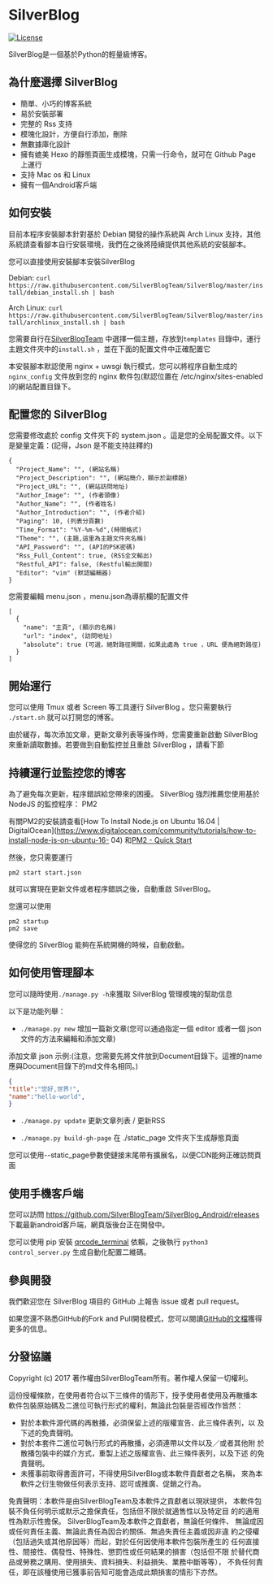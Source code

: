 # SilverBlog

[![License](https://img.shields.io/badge/License-BSD%203--Clause-blue.svg)](https://github.com/qwe7002/SilverBlog/blob/master/LICENSE )

SilverBlog是一個基於Python的輕量級博客。

## 為什麼選擇 SilverBlog

* 簡單、小巧的博客系統
* 易於安裝部署
* 完整的 Rss 支持
* 模塊化設計，方便自行添加，刪除
* 無數據庫化設計
* 擁有媲美 Hexo 的靜態頁面生成模塊，只需一行命令，就可在 Github Page 上運行
* 支持 Mac os 和 Linux
* 擁有一個Android客戶端

## 如何安裝

目前本程序安裝腳本針對基於 Debian 開發的操作系統與 Arch Linux 支持，其他系統請查看腳本自行安裝環境，我們在之後將陸續提供其他系統的安裝腳本。

您可以直接使用安裝腳本安裝SilverBlog

Debian: `curl https://raw.githubusercontent.com/SilverBlogTeam/SilverBlog/master/install/debian_install.sh | bash`

Arch Linux: `curl https://raw.githubusercontent.com/SilverBlogTeam/SilverBlog/master/install/archlinux_install.sh | bash`

您需要自行在[SilverBlogTeam](https://github.com/SilverBlogTeam) 中選擇一個主題，存放到`templates` 目錄中，運行主題文件夾中的`install.sh` ，並在下面的配置文件中正確配置它

本安裝腳本默認使用 nginx + uwsgi 執行模式，您可以將程序自動生成的 `nginx_config` 文件放到您的 nginx 軟件包(默認位置在 /etc/nginx/sites-enabled )的網站配置目錄下。

## 配置您的 SilverBlog

您需要修改處於 config 文件夾下的 system.json 。這是您的全局配置文件。以下是變量定義：(記得，Json 是不能支持註釋的)

```
{
  "Project_Name": "", (網站名稱)
  "Project_Description": "", (網站簡介，顯示於副標題)
  "Project_URL": "", (網站訪問地址)
  "Author_Image": "", (作者頭像)
  "Author_Name": "", (作者姓名)
  "Author_Introduction": "", (作者介紹)
  "Paging": 10, (列表分頁數)
  "Time_Format": "%Y-%m-%d",(時間格式)
  "Theme": "", (主題,這里為主題文件夾名稱)
  "API_Password": "", (API的PSK密碼)
  "Rss_Full_Content": true, (RSS全文輸出)
  "Restful_API": false, (Restful輸出開關)
  "Editor": "vim" (默認編輯器)
}
```
您需要編輯 menu.json ，menu.json為導航欄的配置文件

```
[
  {
    "name": "主頁", (顯示的名稱)
    "url": "index", (訪問地址)
    "absolute": true (可選，絕對路徑開關，如果此處為 true ，URL 便為絕對路徑)
  }
]
```

## 開始運行

您可以使用 Tmux 或者 Screen 等工具運行 SilverBlog 。您只需要執行 `./start.sh` 就可以打開您的博客。

由於緩存，每次添加文章，更新文章列表等操作時，您需要重新啟動 SilverBlog 來重新讀取數據。若要做到自動監控並且重啟 SilverBlog ，請看下節

## 持續運行並監控您的博客

為了避免每次更新，程序錯誤給您帶來的困擾。 SilverBlog 強烈推薦您使用基於 NodeJS 的監控程序： PM2

有關PM2的安裝請查看[How To Install Node.js on Ubuntu 16.04 | DigitalOcean](https://www.digitalocean.com/community/tutorials/how-to-install-node-js-on-ubuntu-16- 04) 和[PM2 - Quick Start](http://pm2.keymetrics.io/docs/usage/quick-start/)

然後，您只需要運行

```shell
pm2 start start.json
```

就可以實現在更新文件或者程序錯誤之後，自動重啟 SilverBlog。

您還可以使用

```shell
pm2 startup
pm2 save
```

使得您的 SilverBlog 能夠在系統開機的時候，自動啟動。

## 如何使用管理腳本

您可以隨時使用`./manage.py -h`來獲取 SilverBlog 管理模塊的幫助信息

以下是功能列舉：

- `./manage.py new` 增加一篇新文章(您可以通過指定一個 editor 或者一個 json 文件的方法來編輯和添加文章)

添加文章 json 示例:(注意，您需要先將文件放到Document目錄下。這裡的name應與Document目錄下的md文件名相同。)
```json
{
"title":"您好,世界!",
"name":"hello-world",
}
```

- `./manage.py update` 更新文章列表 / 更新RSS

- `./manage.py build-gh-page` 在 ./static_page 文件夾下生成靜態頁面

您可以使用--static_page參數使鏈接末尾帶有擴展名，以便CDN能夠正確訪問頁面

## 使用手機客戶端

您可以訪問 https://github.com/SilverBlogTeam/SilverBlog_Android/releases 下載最新android客戶端，網頁版後台正在開發中。

您可以使用 pip 安裝 [qrcode_terminal](https://github.com/alishtory/qrcode-terminal) 依賴，之後執行 `python3 control_server.py` 生成自動化配置二維碼。

## 參與開發

我們歡迎您在 SilverBlog 項目的 GitHub 上報告 issue 或者 pull request。

如果您還不熟悉GitHub的Fork and Pull開發模式，您可以閱讀[GitHub的文檔](https://help.github.com/articles/using-pull-requests)獲得更多的信息。

## 分發協議

Copyright (c) 2017 著作權由SilverBlogTeam所有。著作權人保留一切權利。

這份授權條款，在使用者符合以下三條件的情形下，授予使用者使用及再散播本
軟件包裝原始碼及二進位可執行形式的權利，無論此包裝是否經改作皆然：

* 對於本軟件源代碼的再散播，必須保留上述的版權宣告、此三條件表列，以
及下述的免責聲明。
* 對於本套件二進位可執行形式的再散播，必須連帶以文件以及／或者其他附
於散播包裝中的媒介方式，重製上述之版權宣告、此三條件表列，以及下述
的免責聲明。
* 未獲事前取得書面許可，不得使用SilverBlog或本軟件貢獻者之名稱，
來為本軟件之衍生物做任何表示支持、認可或推廣、促銷之行為。

免責聲明：本軟件是由SilverBlogTeam及本軟件之貢獻者以現狀提供，
本軟件包裝不負任何明示或默示之擔保責任，包括但不限於就適售性以及特定目
的的適用性為默示性擔保。 SilverBlogTeam及本軟件之貢獻者，無論任何條件、
無論成因或任何責任主義、無論此責任為因合約關係、無過失責任主義或因非違
約之侵權（包括過失或其他原因等）而起，對於任何因使用本軟件包裝所產生的
任何直接性、間接性、偶發性、特殊性、懲罰性或任何結果的損害（包括但不限
於替代商品或勞務之購用、使用損失、資料損失、利益損失、業務中斷等等），
不負任何責任，即在該種使用已獲事前告知可能會造成此類損害的情形下亦然。